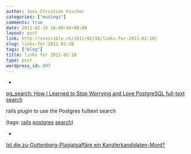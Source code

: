 ```yaml
---
author: Jens-Christian Fischer
categories: ["musings"]
comments: true
date: 2011-02-18 16:00:44+00:00
layout: post
link: http://invisible.ch/2011/02/18/links-for-2011-02-18/
slug: links-for-2011-02-18
tags: ["blog"]
title: links for 2011-02-18
type: post
wordpress_id: 897
---
```


  * 
                

[pg_search: How I Learned to Stop Worrying and Love PostgreSQL full-text search](http://pivotallabs.com/users/grant/blog/articles/1566-pg-search-how-i-learned-to-stop-worrying-and-love-postgresql-full-text-search)


                

rails plugin to use the Postgres fulltext search


                

(tags: [rails](http://www.delicious.com/jaycee/rails) [postgres](http://www.delicious.com/jaycee/postgres) [search](http://www.delicious.com/jaycee/search))


            
  * 
                

[Ist die zu-Guttenberg-Plagiatsaffäre ein Kanzlerkandidaten-Mord?](http://www.danisch.de/blog/2011/02/17/ist-die-zu-guttenberg-plagiatsaffare-ein-kanzlerkandidaten-mord/)


                
                
            
